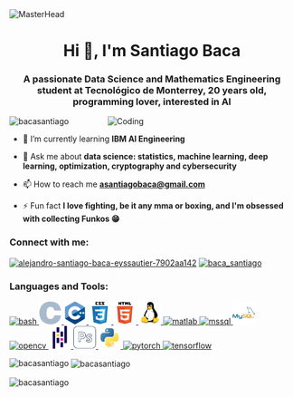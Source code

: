 <div style="overflow: hidden;">
  <img alt="MasterHead" src="https://www.xtrafondos.com/wallpapers/cometas-y-planetas-en-paisaje-digital-urbano-en-la-noche-4419.jpg" style="width: 1000px; height: 300px; object-fit: fill;">
</div>

<h1 align="center">Hi 👋, I'm Santiago Baca</h1>
<h3 align="center">A passionate Data Science and Mathematics Engineering student at Tecnológico de Monterrey, 20 years old, programming lover, interested in AI</h3>
<img align="right" alt="Coding" width=330 src="https://media2.giphy.com/media/v1.Y2lkPTc5MGI3NjExZzQ0dGs3bnRjemdxbmFweG4waXBhNjNndWZmenBhdmwyZ2lpNTE5NyZlcD12MV9pbnRlcm5hbF9naWZfYnlfaWQmY3Q9Zw/aNqEFrYVnsS52/giphy.gif">

<p align="left"> <img src="https://komarev.com/ghpvc/?username=bacasantiago&label=Profile%20views&color=0e75b6&style=flat" alt="bacasantiago" /> </p>

- 🌱 I’m currently learning **IBM AI Engineering**

- 💬 Ask me about **data science: statistics, machine learning, deep learning, optimization, cryptography and cybersecurity**

- 📫 How to reach me **asantiagobaca@gmail.com**

- ⚡ Fun fact **I love fighting, be it any mma or boxing, and I'm obsessed with collecting Funkos 😁**

<h3 align="left">Connect with me:</h3>
<p align="left">
<a href="https://linkedin.com/in/santiago-baca-eyssautier" target="blank"><img align="center" src="https://raw.githubusercontent.com/rahuldkjain/github-profile-readme-generator/master/src/images/icons/Social/linked-in-alt.svg" alt="alejandro-santiago-baca-eyssautier-7902aa142" height="30" width="40" /></a>
<a href="https://instagram.com/baca_santiago" target="blank"><img align="center" src="https://raw.githubusercontent.com/rahuldkjain/github-profile-readme-generator/master/src/images/icons/Social/instagram.svg" alt="baca_santiago" height="30" width="40" /></a>
</p>


<h3 align="left">Languages and Tools:</h3>
<p align="left"> <a href="https://www.gnu.org/software/bash/" target="_blank" rel="noreferrer"> <img src="https://www.vectorlogo.zone/logos/gnu_bash/gnu_bash-icon.svg" alt="bash" width="40" height="40"/> </a> <a href="https://www.cprogramming.com/" target="_blank" rel="noreferrer"> <img src="https://raw.githubusercontent.com/devicons/devicon/master/icons/c/c-original.svg" alt="c" width="40" height="40"/> </a> <a href="https://www.w3schools.com/cpp/" target="_blank" rel="noreferrer"> <img src="https://raw.githubusercontent.com/devicons/devicon/master/icons/cplusplus/cplusplus-original.svg" alt="cplusplus" width="40" height="40"/> </a> <a href="https://www.w3schools.com/css/" target="_blank" rel="noreferrer"> <img src="https://raw.githubusercontent.com/devicons/devicon/master/icons/css3/css3-original-wordmark.svg" alt="css3" width="40" height="40"/> </a> <a href="https://www.w3.org/html/" target="_blank" rel="noreferrer"> <img src="https://raw.githubusercontent.com/devicons/devicon/master/icons/html5/html5-original-wordmark.svg" alt="html5" width="40" height="40"/> </a> <a href="https://www.linux.org/" target="_blank" rel="noreferrer"> <img src="https://raw.githubusercontent.com/devicons/devicon/master/icons/linux/linux-original.svg" alt="linux" width="40" height="40"/> </a> <a href="https://www.mathworks.com/" target="_blank" rel="noreferrer"> <img src="https://upload.wikimedia.org/wikipedia/commons/2/21/Matlab_Logo.png" alt="matlab" width="40" height="40"/> </a> <a href="https://www.microsoft.com/en-us/sql-server" target="_blank" rel="noreferrer"> <img src="https://www.svgrepo.com/show/303229/microsoft-sql-server-logo.svg" alt="mssql" width="40" height="40"/> </a> <a href="https://www.mysql.com/" target="_blank" rel="noreferrer"> <img src="https://raw.githubusercontent.com/devicons/devicon/master/icons/mysql/mysql-original-wordmark.svg" alt="mysql" width="40" height="40"/> </a> <a href="https://opencv.org/" target="_blank" rel="noreferrer"> <img src="https://www.vectorlogo.zone/logos/opencv/opencv-icon.svg" alt="opencv" width="40" height="40"/> </a> <a href="https://pandas.pydata.org/" target="_blank" rel="noreferrer"> <img src="https://raw.githubusercontent.com/devicons/devicon/2ae2a900d2f041da66e950e4d48052658d850630/icons/pandas/pandas-original.svg" alt="pandas" width="40" height="40"/> </a> <a href="https://www.photoshop.com/en" target="_blank" rel="noreferrer"> <img src="https://raw.githubusercontent.com/devicons/devicon/master/icons/photoshop/photoshop-line.svg" alt="photoshop" width="40" height="40"/> </a> <a href="https://www.python.org" target="_blank" rel="noreferrer"> <img src="https://raw.githubusercontent.com/devicons/devicon/master/icons/python/python-original.svg" alt="python" width="40" height="40"/> </a> <a href="https://pytorch.org/" target="_blank" rel="noreferrer"> <img src="https://www.vectorlogo.zone/logos/pytorch/pytorch-icon.svg" alt="pytorch" width="40" height="40"/> </a> <a href="https://www.tensorflow.org" target="_blank" rel="noreferrer"> <img src="https://www.vectorlogo.zone/logos/tensorflow/tensorflow-icon.svg" alt="tensorflow" width="40" height="40"/> </a> </p>

<p><img align="left" src="https://github-readme-stats.vercel.app/api/top-langs?username=bacasantiago&size_weight=0&count_weight=1&show_icons=true&locale=en&layout=compact&theme=radical&hide_border=true&bg_color=00000000" alt="bacasantiago" /></p>

<p>&nbsp;<img align="center" src="https://github-readme-stats.vercel.app/api?username=bacasantiago&show_icons=true&locale=en&theme=radical&hide_border=true&bg_color=00000000" alt="bacasantiago" /></p>

<p><img align="center" src="https://github-readme-streak-stats.herokuapp.com/?user=bacasantiago&theme=github-dark&hide_border=true&bg_color=00000000" alt="bacasantiago" /></p>
